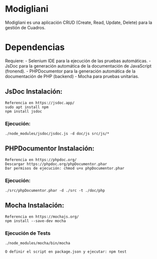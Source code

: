# Modigliani
Modigliani es una aplicación CRUD (Create, Read, Update, Delete) para la gestión de Cuadros.

# Dependencias
Requiere:
	- Selenium IDE para la ejecución de las pruebas automáticas.
	- JsDoc para la generación automática de la documentación de JavaScript (fronend).
	- PHPDocumentor para la generación automática de la documentación de PHP (backend)
	- Mocha para pruebas unitarias.

## JsDoc Instalación:
	Referencia en https://jsdoc.app/
	sudo apt install npm
	npm install jsdoc

### Ejecución:
	./node_modules/jsdoc/jsdoc.js -d doc/js src/js/*

## PHPDocumentor Instalación:
	Referencia en https://phpdoc.org/
	Descargar https://phpdoc.org/phpDocumentor.phar
	Dar permisos de ejecución: chmod u+x phpDocumentor.phar

### Ejecución:
	./src/phpDocumentor.phar -d ./src -t ./doc/php

## Mocha Instalación:
	Referencia en https://mochajs.org/
	npm install --save-dev mocha

### Ejecución de Tests
	./node_modules/mocha/bin/mocha

	O definir el script en package.json y ejecutar: npm test
